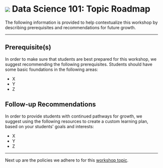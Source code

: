 # ![](https://ga-dash.s3.amazonaws.com/production/assets/logo-9f88ae6c9c3871690e33280fcf557f33.png) Data Science 101: Topic Roadmap

The following information is provided to help contextualize this workshop by describing prerequisites and recommendations for future growth.

---

## Prerequisite(s)

In order to make sure that students are best prepared for this workshop, we suggest recommending the following prerequisites. Students should have some basic foundations in the following areas:

* X
* Y
* Z


## Follow-up Recommendations

In order to provide students with continued pathways for growth, we suggest using the following resources to create a custom learning plan, based on your students' goals and interests:

* X
* Y
* Z

---

Next up are the policies we adhere to for this [workshop topic](./04-tools-policies.md).
